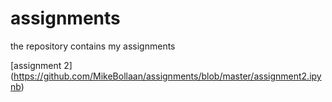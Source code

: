 # assignments
the repository contains my assignments

[assignment 2] (https://github.com/MikeBollaan/assignments/blob/master/assignment2.ipynb)

